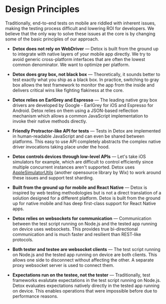# Design Principles

Traditionally, end-to-end tests on mobile are riddled with inherent issues, making the testing process difficult and lowering ROI for developers. We believe that the only way to solve these issues at the core is by changing some of the basic principles of our approach.

* **Detox does not rely on WebDriver** — Detox is built from the ground up to integrate with native layers of your mobile app directly. We try to avoid generic cross-platform interfaces that are often the lowest common denominator. We want to optimize per platform.

* **Detox does gray box, not black box** — Theoretically, it sounds better to test exactly what you ship as a black box. In practice, switching to gray box allows the test framework to monitor the app from the inside and delivers critical wins like fighting flakiness at the core.

* **Detox relies on EarlGrey and Espresso** — The leading native gray box drivers are developed by Google - EarlGrey for iOS and Espresso for Android. Detox relies on them using a JSON-based reflection mechanism which allows a common JavaScript implementation to invoke their native methods directly.

* **Friendly Protractor-like API for tests** — Tests in Detox are implemented in human-readable JavaScript and can even be shared between platforms. This easy to use API completely abstracts the complex native driver invocations taking place under the hood.

* **Detox controls devices through low-level APIs** — Let's take iOS simulators for example, which are difficult to control efficiently since multiple concurrent instances aren't supported. Detox uses [AppleSimulatorUtils](https://github.com/wix/AppleSimulatorUtils) (another opensource library by Wix) to work around these issues and support test sharding.

* **Built from the ground up for mobile and React Native** — Detox is inspired by web testing methodologies but is not a direct translation of a solution designed for a different platform. Detox is built from the ground up for native mobile and has deep first-class support for React Native apps.

* **Detox relies on websockets for communication** — Communication between the test script running on Node.js and the tested app running on device uses websockets. This provides true bi-directional communication and is much faster and resilient than REST-like protocols.

* **Both tester and testee are websocket clients** — The test script running on Node.js and the tested app running on device are both clients. This allows one side to disconnect without affecting the other. A separate proxy websocket server is used to connect them.

* **Expectations run on the testee, not the tester** — Traditionally, test frameworks evalutate expectations in the test script running on Node.js. Detox evaluates expectations natively directly in the tested app running on device. This enables operations that were impossible before due to performance reasons.
